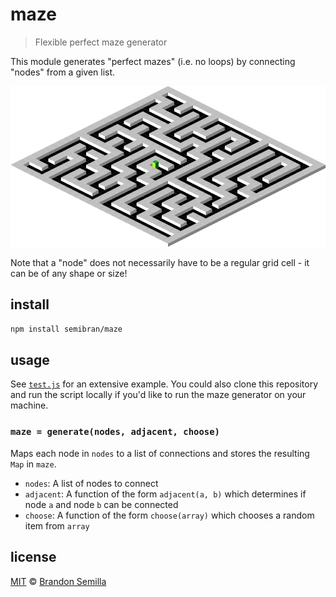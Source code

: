 # maze
> Flexible perfect maze generator

This module generates "perfect mazes" (i.e. no loops) by connecting "nodes" from a given list.

![Isometric maze](maze.png "Spunky rendering engine not included.")

Note that a "node" does not necessarily have to be a regular grid cell - it can be of any shape or size!

## install
```sh
npm install semibran/maze
```

## usage
See [`test.js`](https://github.com/semibran/maze/blob/master/test.js) for an extensive example. You could also clone this repository and run the script locally if you'd like to run the maze generator on your machine.

### `maze = generate(nodes, adjacent, choose)`
Maps each node in `nodes` to a list of connections and stores the resulting `Map` in `maze`.

- `nodes`: A list of nodes to connect
- `adjacent`: A function of the form `adjacent(a, b)` which determines if node `a` and node `b` can be connected
- `choose`: A function of the form `choose(array)` which chooses a random item from `array`

## license
[MIT](https://opensource.org/licenses/MIT) © [Brandon Semilla](https://git.io/semibran)

